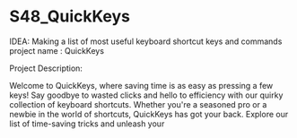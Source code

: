 # S48_QuickKeys

IDEA: Making a list of most useful keyboard shortcut keys and commands 
project name : QuickKeys

Project Description:

Welcome to QuickKeys, where saving time is as easy as pressing a few keys! Say goodbye to wasted clicks and hello to efficiency with our quirky collection of keyboard shortcuts. Whether you're a seasoned pro or a newbie in the world of shortcuts, QuickKeys has got your back. Explore our list of time-saving tricks and unleash your